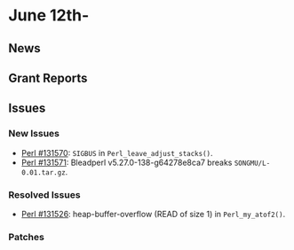 # June 12th-

## News

## Grant Reports

## Issues

### New Issues

* [Perl #131570](http://rt.perl.org/Ticket/Display.html?id=131570):
  `SIGBUS` in `Perl_leave_adjust_stacks()`.
* [Perl #131571](http://rt.perl.org/Ticket/Display.html?id=131571):
  Bleadperl v5.27.0-138-g64278e8ca7 breaks
  `SONGMU/L-0.01.tar.gz`.

### Resolved Issues

* [Perl #131526](http://rt.perl.org/Ticket/Display.html?id=131526):
  heap-buffer-overflow (READ of size 1) in `Perl_my_atof2()`.

### Patches

